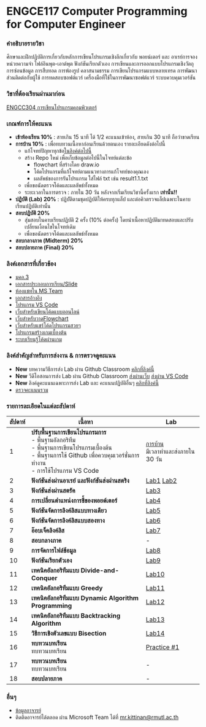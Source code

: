 # ENGCE117 Computer Programming for Computer Engineer

### คำอธิบายรายวิชา
ศึกษาและฝึกปฏิบัติการเกี่ยวกับหลักการเขียนโปรแกรมเชิงลึกเกี่ยวกับ พอยน์เตอร์ และ อาเรย์​ การจองหน่วยความจำ ไฟล์อินพุต-เอาต์พุต ฟังก์ชันเรียกตัวเอง การเขียนและการออกแบบโปรแกรมเชิงวัตถุ การซ่อนข้อมูล การสืบทอด การพ้องรูป คลาสนามธรรม การเขียนโปรแกรมแบบหลายเทรด การพัฒนาส่วนติดต่อกับผู้ใช้ การทดสอบซอฟต์แวร์ เครื่องมือที่ใช้ในการพัฒนาซอฟต์แวร์ ระบบควบคุมเวอร์ชัน

### วิชาที่ต้องเรียนผ่านมาก่อน
[ENGCC304  การเขียนโปรแกรมคอมพิวเตอร์](https://github.com/tumrmutl/ENGCC304-Computer-Programming)

### เกณฑ์การให้คะแนน
* **เข้าห้องเรียน 10%** : สายเกิน 15 นาที ได้ 1/2 คะแนนเข้าห้อง, สายเกิน 30 นาที ถือว่าขาดเรียน
* **การบ้าน 10%** : เพื่อทบทวนเนื้อหาก่อนเรียนด้วยตนเอง รายละเอียดดังต่อไปนี้
    - แก้โจทย์ปัญหาทุกข้อ[ในลิงค์ต่อไปนี้](https://github.com/ENGCE117/Homework)
    - สร้าง Repo ใหม่ เพื่อเก็บข้อมูลต่อไปนี้ในโจทย์แต่ละข้อ
        - flowchart ที่สร้างโดย draw.io
        - โค้ดโปรแกรมที่แก้โจทย์ตามแนวทางการแก้โจทย์ของคุณเอง
        - ผลลัพธ์ของการรันโปรแกรม ใส่ไฟล์ txt เช่น result1.1.txt
    - เพื่อขอนัดตรวจโค้ดและผลลัพธ์ทั้งหมด
    - ระยะเวลาในการตรวจ : ภายใน 30 วัน หลังจากเริ่มเรียนวิชานี้ครั้งแรก **เท่านั้น!!**
* **ปฏิบัติ (Lab) 20%** : ปฏิบััติตามชุดปฏิบัติให้ครบทุกแล็ป และต่อคิวตรวจแล็ปเฉพาะในคาบเรียนปฏิบัติเท่านั้น
* **สอบปฏิบัติ 20%**
    - สุ่มสอบในคาบเรียนปฏิบัติ 2 ครั้ง (10% ต่อครั้ง) โดยนำเนื้อหาปฏิบัติมาทดสอบและปรับเปลี่ยนเงื่อนไขในโจทย์เดิม
    - เพื่อขอนัดตรวจโค้ดและผลลัพธ์ทั้งหมด
* **สอบกลางภาค (Midterm) 20%**
* **สอบปลายภาค (Final) 20%**

### ลิงค์เอกสารที่เกี่ยวข้อง
* [มคอ.3](https://docs.google.com/document/d/1WHoxwYazWH7OdnVm56_z0LaLQHmLAhbA7fRn0yG5m_Y/edit?usp=sharing)
* [เอกสารประกอบการเรียน/Slide](https://drive.google.com/drive/folders/18yq_AvC9nJS1tFPI63SnPklVF7EagrN7?usp=sharing)
* [ห้องแชทใน MS Team](https://teams.microsoft.com/l/team/19%3ASRc4lB9z91Vay6mrtEaEm14MyYUYn_hccTzFXdp1NyE1%40thread.tacv2/conversations?groupId=37d36e7f-c2eb-4dcf-9320-32ee74544bd8&tenantId=2c0a3819-8c66-4ae1-9a99-3832d9facbd9)
* [เอกสารอ้างอิง](https://autolib.rmutl.ac.th/Catalog/BibItem.aspx?BibID=b00141555)
* [โปรแกรม VS Code](https://code.visualstudio.com/download)
* [เว็บสำหรับเขียนโค้ดแบบออนไลน์](https://onlinegdb.com)
* [เว็บสำหรับวาดFlowchart](https://draw.io)
* [เว็บสำหรับแชร์โค้ดโปรแกรมสวยๆ](https://carbon.now.sh/?bg=rgba%2874%2C144%2C226%2C1%29&t=material&wt=none&l=text%2Fx-c%2B%2Bsrc&width=828&ds=false&dsyoff=20px&dsblur=68px&wc=true&wa=true&pv=56px&ph=56px&ln=true&fl=1&fm=Fira+Code&fs=14px&lh=152%25&si=false&es=2x&wm=false&code=%2523include%2520%253Cstdio.h%253E%250A%250Aint%2520main%28%29%2520%257B%250A%2520%2520printf%28%2522Hello%2522%29%2520%253B%250A%2520%2520return%25200%2520%253B%250A%257D%252F%252Fend%2520function)
* [โปรแกรมสร้างเกมเบื้องต้น](https://arcade.makecode.com/)
* [ระบบเรียนรู้โค้ดผ่านเกม](https://www.codingame.com/home)

### ลิงค์สำคัญสำหรับการส่งงาน & การตรวจดูคะแนน
* **New** บทความวิธีการส่ง Lab ผ่าน Github Classroom [คลิกที่ลิงค์นี้](https://e-profile.rmutl.ac.th/blog/d74c95d7-d24d-11ef-afd9-506b8da904ed)
* **New** วีดีโอสอนการส่ง Lab ผ่าน Github Classroom [ส่งผ่านเว็บ](https://www.youtube.com/watch?v=c2f7GPJ8hzQ) [ส่งผ่าน VS Code](https://www.youtube.com/watch?v=f8X6sqz_JkA)
* **New** ลิงค์ดูคะแนนเฉพาะการส่ง Lab และ คะแนนปฏิบัติอื่นๆ [คลิกที่ลิงค์นี้](https://thailandfxwarrior.com/show_lab.php)
* [ตรวจคะแนนรวม](https://docs.google.com/spreadsheets/d/1XV0xPuBfEJ5ZdCDUrEp4B8D2SlRuQ0hVXaSh_xA-wW8/edit?usp=sharing)

### รายการละเอียดในแต่ละสัปดาห์
สัปดาห์ | เนื้อหา | Lab
--- | --- | ---
1| **ปรับพื้นฐานการเขียนโปรแกรมการ** <br />- พื้นฐานอัลกอริทึม<br />- พื้นฐานการเขียนโปรแกรมเบื้องต้น<br />- พื้นฐานการใช้ Github เพื่อควบคุมเวอร์ชั่นการทำงาน<br />- การใช้โปรแกรม VS Code|[การบ้าน](https://github.com/tumrmutl/ENGCC304-Computer-Programming/tree/main/Homework)<br />มีเวลาทำและส่งภายใน 30 วัน
2| **ฟังก์ชันส่งผ่านอาเรย์ และฟังก์ชันส่งผ่านสตริง**|[Lab1](https://classroom.github.com/a/pFBQo-L6) [Lab2](https://classroom.github.com/a/kbtif-33)
3| **ฟังก์ชันส่งผ่านสตรัค**|[Lab3](https://classroom.github.com/a/Z_3dcHGz)
4| **การเปลี่ยนตำแหน่งการชี้ของพอยด์เตอร์**|[Lab4](https://classroom.github.com/a/in_-IPVF)
5| **ฟังก์ชันจัดการลิงค์ลิสแบบทางเดียว**|[Lab5](https://classroom.github.com/a/LnSIqqIy)
6| **ฟังก์ชันจัดการลิงค์ลิสแบบสองทาง**|[Lab6](https://classroom.github.com/a/7pNA2b4C)
7| **อ๊อบเจ็คลิงค์ลิส**|[Lab7](https://classroom.github.com/a/IqAKu0r7)
8| **สอบกลางภาค**|- 
9| **การจัดการไฟล์ข้อมูล**|[Lab8](https://classroom.github.com/a/-64bN2HA) 
10| **ฟังก์ชันเรียกตัวเอง**|[Lab9](https://classroom.github.com/a/g63MKdp-)
11| **เทคนิคอัลกอริทึมแบบ Divide-and-Conquer**|[Lab10](https://classroom.github.com/a/14pJjPup)
12| **เทคนิคอัลกอริทึมแบบ Greedy**|[Lab11](https://classroom.github.com/a/v6bUfYxK)
13| **เทคนิคอัลกอริทึมแบบ Dynamic Algorithm Programming**|[Lab12](https://classroom.github.com/a/tKmOlQKC) 
14| **เทคนิคอัลกอริทึมแบบ Backtracking Algorithm**|[Lab13](https://classroom.github.com/a/ULGy0lN1)
15| **วิธีการเชิงตัวเลขแบบ Bisection**|[Lab14](https://classroom.github.com/a/O7DsGAl0)
16| **ทบทวนบทเรียน** <br />ทบทวนบทเรียน|[Practice #1](https://classroom.github.com/a/D7INz08u) 
17| **ทบทวนบทเรียน** <br />ทบทวนบทเรียน|- 
18| **สอบปลายภาค**|- 

### อื่นๆ
* [ข้อมูลอาจารย์](https://lms.rmutl.ac.th/teachers/detail/24002453439513437/5fd51c39cb8f05637cb8e96df6ec9392edb3ec16ea62666620cda4fd8f8b3e72)
* ติดติดอาจารย์ได้ตลอด ผ่าน Microsoft Team ได้ที่ mr.kittinan@rmutl.ac.th
